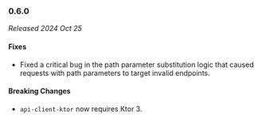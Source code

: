 ### 0.6.0

_Released 2024 Oct 25_

#### Fixes

- Fixed a critical bug in the path parameter substitution logic that caused
  requests with path parameters to target invalid endpoints.

#### Breaking Changes

- `api-client-ktor` now requires Ktor 3.